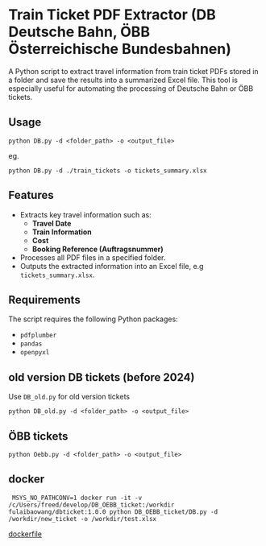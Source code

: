 # Train Ticket PDF Extractor (DB Deutsche Bahn, ÖBB Österreichische Bundesbahnen)

A Python script to extract travel information from train ticket PDFs stored in a folder and save the results into a summarized Excel file. This tool is especially useful for automating the processing of Deutsche Bahn or ÖBB tickets.

## Usage
```
python DB.py -d <folder_path> -o <output_file>
```
eg.
```
python DB.py -d ./train_tickets -o tickets_summary.xlsx
```

## Features

- Extracts key travel information such as:
  - **Travel Date**
  - **Train Information**
  - **Cost**
  - **Booking Reference (Auftragsnummer)**
- Processes all PDF files in a specified folder.
- Outputs the extracted information into an Excel file, e.g `tickets_summary.xlsx`.

## Requirements

The script requires the following Python packages:

- `pdfplumber`
- `pandas`
- `openpyxl`

## old version DB tickets (before 2024)

Use `DB_old.py` for old version tickets

```
python DB_old.py -d <folder_path> -o <output_file>
```

## ÖBB tickets 

```
python Oebb.py -d <folder_path> -o <output_file>
```

## docker
```
 MSYS_NO_PATHCONV=1 docker run -it -v /c/Users/freed/develop/DB_OEBB_ticket:/workdir fulaibaowang/dbticket:1.0.0 python DB_OEBB_ticket/DB.py -d /workdir/new_ticket -o /workdir/test.xlsx
```

[dockerfile](https://github.com/fulaibaowang/docker_images/tree/main/dbticket/1.0.0)